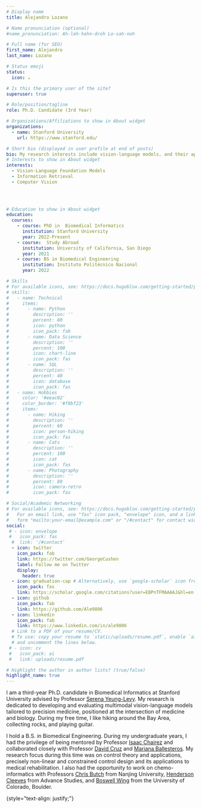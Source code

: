 ```yaml
---
# Display name
title: Alejandro Lozano

# Name pronunciation (optional)
#name_pronunciation: Ah-leh-hahn-droh Lo-sah-noh

# Full name (for SEO)
first_name: Alejandro
last_name: Lozano

# Status emoji
status:
  icon: ☕️

# Is this the primary user of the site?
superuser: true

# Role/position/tagline
role: Ph.D. Candidate (3rd Year)

# Organizations/Affiliations to show in About widget
organizations:
  - name: Stanford University
    url: https://www.stanford.edu/

# Short bio (displayed in user profile at end of posts)
bio: My research interests include vision-language models, and their applications to biomedicine and healtchare.
# Interests to show in About widget
interests:
  - Vision-Language Foundation Models
  - Information Retrieval
  - Computer Vision

  
 

# Education to show in About widget
education:
  courses:
    - course: PhD in  Biomedical Informatics
      institution: Stanford University
      year: 2022-Present
    - course:  Study Abroad 
      institution: University of California, San Diego
      year: 2021
    - course: BS in Biomedical Engineering
      institution: Instituto Politécnico Nacional
      year: 2022

# Skills
# For available icons, see: https://docs.hugoblox.com/getting-started/page-builder/#icons
# skills:
#   - name: Technical
#     items:
#       - name: Python
#         description: ''
#         percent: 80
#         icon: python
#         icon_pack: fab
#       - name: Data Science
#         description: ''
#         percent: 100
#         icon: chart-line
#         icon_pack: fas
#       - name: SQL
#         description: ''
#         percent: 40
#         icon: database
#         icon_pack: fas
#   - name: Hobbies
#     color: '#eeac02'
#     color_border: '#f0bf23'
#     items:
#       - name: Hiking
#         description: ''
#         percent: 60
#         icon: person-hiking
#         icon_pack: fas
#       - name: Cats
#         description: ''
#         percent: 100
#         icon: cat
#         icon_pack: fas
#       - name: Photography
#         description: ''
#         percent: 80
#         icon: camera-retro
#         icon_pack: fas

# Social/Academic Networking
# For available icons, see: https://docs.hugoblox.com/getting-started/page-builder/#icons
#   For an email link, use "fas" icon pack, "envelope" icon, and a link in the
#   form "mailto:your-email@example.com" or "/#contact" for contact widget.
social:
 # - icon: envelope
 #   icon_pack: fas
  #  link: '/#contact'
  - icon: twitter
    icon_pack: fab
    link: https://twitter.com/GeorgeCushen
    label: Follow me on Twitter
    display:
      header: true
  - icon: graduation-cap # Alternatively, use `google-scholar` icon from `ai` icon pack
    icon_pack: fas
    link: https://scholar.google.com/citations?user=EBPnTFMAAAAJ&hl=en
  - icon: github
    icon_pack: fab
    link: https://github.com/Ale9806
  - icon: linkedin
    icon_pack: fab
    link: https://www.linkedin.com/in/ale9806
  # Link to a PDF of your resume/CV.
  # To use: copy your resume to `static/uploads/resume.pdf`, enable `ai` icons in `params.yaml`,
  # and uncomment the lines below.
 # - icon: cv
 #   icon_pack: ai
 #   link: uploads/resume.pdf

# Highlight the author in author lists? (true/false)
highlight_name: true
---
```


I am a third-year  Ph.D. candidate in Biomedical Informatics at Stanford University advised by Professor [Serena Yeung-Levy](https://ai.stanford.edu/~syyeung/). My research is dedicated to developing and evaluating multimodal vision-language models tailored to precision medicine, positioned at the intersection of medicine and biology. During my free time, I like hiking around the Bay Area, collecting rocks, and playing guitar.


I hold a B.S. in Biomedical Engineering. During my undergraduate years, I had the privilege of being mentored by Professor [Isaac Chairez](https://iamsm-conference.tec.mx/en/speakers/jorge-isaac-chairez) and collaborated closely with Professor [David Cruz](https://ipn.elsevierpure.com/en/persons/david-cruz-ortiz)  and [Mariana Ballesteros](https://ipn.elsevierpure.com/es/persons/mariana-felisa-ballesteros-escamilla). My research focus during this time was on control theory and applications, precisely non-linear and constrained control design and its applications to medical rehabilitation. I also had the opportunity to work on chemo-informatics with Professors [Chris Butch](https://eng.nju.edu.cn/CHRISTOPHER%20JOSEPH%20BUTCH/mainm.psp) from Nanjing University, [Henderson Cleeves](https://www.ias.edu/scholars/henderson-jim-cleaves) from Advance Studies, and [Boswell Wing](https://www.colorado.edu/geologicalsciences/boswell-wing) from the University of Colorado, Boulder. 


{style="text-align: justify;"}
